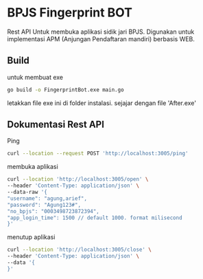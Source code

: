 # BPJS Fingerprint BOT

Rest API Untuk membuka aplikasi sidik jari BPJS. Digunakan untuk implementasi APM (Anjungan Pendaftaran mandiri) berbasis WEB.

## Build

untuk membuat exe

```bash
go build -o FingerprintBot.exe main.go
```

letakkan file exe ini di folder instalasi. sejajar dengan file 'After.exe'

## Dokumentasi Rest API

Ping

```bash
curl --location --request POST 'http://localhost:3005/ping'
```

membuka aplikasi

```bash
curl --location 'http://localhost:3005/open' \
--header 'Content-Type: application/json' \
--data-raw '{
"username": "agung,arief",
"password": "Agung123#",
"no_bpjs": "0003498723872394",
"app_login_time": 1500 // default 1000. format milisecond
}'
```

menutup aplikasi

```bash
curl --location 'http://localhost:3005/close' \
--header 'Content-Type: application/json' \
--data '{
}'
```